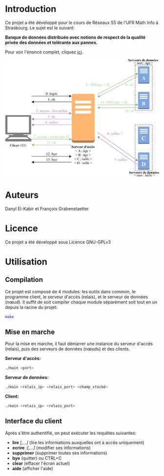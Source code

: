 # Introduction

Ce projet a été développé pour le cours de Réseaux S5 de l'UFR Math Info à Strasbourg. Le sujet est le suivant:

**Banque de données distribuée avec notions de respect de la qualité privée des données et tolérante aux pannes.**

Pour voir l'énoncé complet, cliquez [ici](enonce.pdf).

![Architecture du projet](schema.png)

# Auteurs

Danyl El-Kabir et François Grabenstaetter

# Licence

Ce projet a été développé sous Licence GNU-GPLv3

# Utilisation

## Compilation

Ce projet est composé de 4 modules: les outils dans common, le programme client, le serveur d'accès (relais), et le serveur de données (nœud). Il suffit de soit compiler chaque module séparément soit tout en un depuis la racine du projet:

```bash
make
```

## Mise en marche

Pour la mise en marche, il faut démarrer une instance du serveur d'accès (relais), puis des serveurs de données (nœuds) et des clients.

**Serveur d'accès:**
```bash
./main <port>
```

**Serveur de données:**
```bash
./main <relais_ip> <relais_port> <champ_stocké>
```

**Client:**
```bash
./main <relais_ip> <relais_port>
```

## Interface du client

Après s'être authentifié, on peut exécuter les requêtes suivantes:

- **lire** *<champ1>[,...]* (lire les informations auxquelles ont a accès uniquement)
- **ecrire** *<champ1>:<valeur1>[,...]* (modifier ses informations)
- **supprimer** (supprimer toutes ses informations)
- **bye** (quitter) ou CTRL+C
- **clear** (effacer l'écran actuel)
- **aide** (afficher l'aide)
